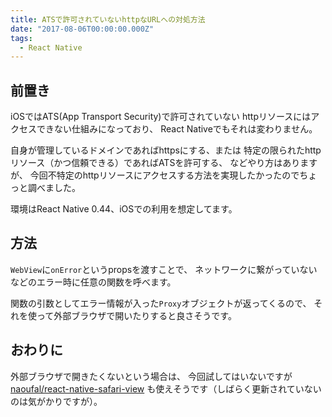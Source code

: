 ```yaml
---
title: ATSで許可されていないhttpなURLへの対処方法
date: "2017-08-06T00:00:00.000Z"
tags:
  - React Native
---
```


## **前置き**

iOSではATS(App Transport Security)で許可されていない
httpリソースにはアクセスできない仕組みになっており、
React Nativeでもそれは変わりません。

自身が管理しているドメインであればhttpsにする、または
特定の限られたhttpリソース（かつ信頼できる）であればATSを許可する、
などやり方はありますが、
今回不特定のhttpリソースにアクセスする方法を実現したかったのでちょっと調べました。

環境はReact Native 0.44、iOSでの利用を想定してます。

## **方法**

`WebView`に`onError`というpropsを渡すことで、
ネットワークに繋がっていないなどのエラー時に任意の関数を呼べます。

関数の引数としてエラー情報が入った`Proxy`オブジェクトが返ってくるので、
それを使って外部ブラウザで開いたりすると良さそうです。

<code class="gist-code" data-gist-id="19f31c67c7aff98fc56f9bd24c070cb9" data-gist-file="WebViewSample.js" data-gist-enable-cache="true"></code>

## **おわりに**

外部ブラウザで開きたくないという場合は、
今回試してはいないですが
[naoufal/react-native-safari-view](https://github.com/naoufal/react-native-safari-view)
も使えそうです（しばらく更新されていないのは気がかりですが）。
